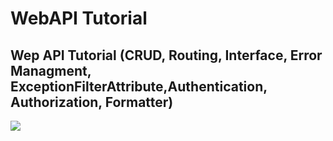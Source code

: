 # WebAPI Tutorial
## Wep API Tutorial (CRUD, Routing, Interface, Error Managment, ExceptionFilterAttribute,Authentication, Authorization, Formatter)

<img src="https://raw.githubusercontent.com/fcetinkaya/WebAPI_Tutorial/master/WebApiExample.JPG" />
